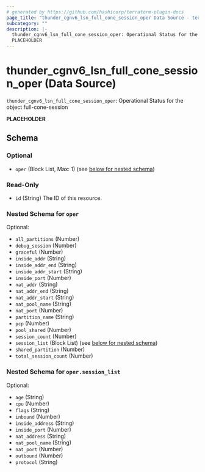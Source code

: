 ```yaml
---
# generated by https://github.com/hashicorp/terraform-plugin-docs
page_title: "thunder_cgnv6_lsn_full_cone_session_oper Data Source - terraform-provider-thunder"
subcategory: ""
description: |-
  thunder_cgnv6_lsn_full_cone_session_oper: Operational Status for the object full-cone-session
  PLACEHOLDER
---
```


# thunder_cgnv6_lsn_full_cone_session_oper (Data Source)

`thunder_cgnv6_lsn_full_cone_session_oper`: Operational Status for the object full-cone-session

__PLACEHOLDER__



<!-- schema generated by tfplugindocs -->
## Schema

### Optional

- `oper` (Block List, Max: 1) (see [below for nested schema](#nestedblock--oper))

### Read-Only

- `id` (String) The ID of this resource.

<a id="nestedblock--oper"></a>
### Nested Schema for `oper`

Optional:

- `all_partitions` (Number)
- `debug_session` (Number)
- `graceful` (Number)
- `inside_addr` (String)
- `inside_addr_end` (String)
- `inside_addr_start` (String)
- `inside_port` (Number)
- `nat_addr` (String)
- `nat_addr_end` (String)
- `nat_addr_start` (String)
- `nat_pool_name` (String)
- `nat_port` (Number)
- `partition_name` (String)
- `pcp` (Number)
- `pool_shared` (Number)
- `session_count` (Number)
- `session_list` (Block List) (see [below for nested schema](#nestedblock--oper--session_list))
- `shared_partition` (Number)
- `total_session_count` (Number)

<a id="nestedblock--oper--session_list"></a>
### Nested Schema for `oper.session_list`

Optional:

- `age` (String)
- `cpu` (Number)
- `flags` (String)
- `inbound` (Number)
- `inside_address` (String)
- `inside_port` (Number)
- `nat_address` (String)
- `nat_pool_name` (String)
- `nat_port` (Number)
- `outbound` (Number)
- `protocol` (String)


